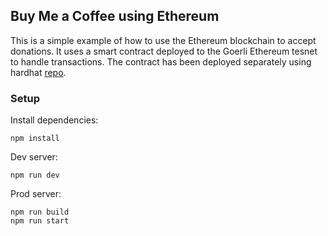 ## Buy Me a Coffee using Ethereum

This is a simple example of how to use the Ethereum blockchain to accept donations. It uses a smart contract deployed to the Goerli Ethereum tesnet to handle transactions. The contract has been deployed separately using hardhat [repo](https://github.com/wanderdust/buymeacoffee-smart-contract).

### Setup

Install dependencies:
```
npm install
```

Dev server:
```
npm run dev
```

Prod server:
```
npm run build
npm run start
```
